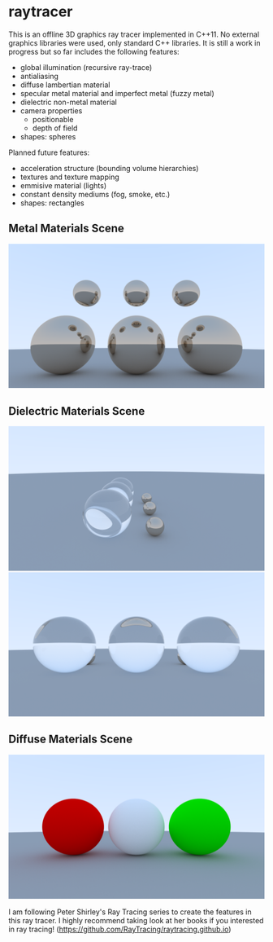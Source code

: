 # raytracer

This is an offline 3D graphics ray tracer implemented in C++11. No external graphics libraries were used, only standard C++ libraries. It is still a work in progress but so far includes the following features:

- global illumination (recursive ray-trace)
- antialiasing
- diffuse lambertian material
- specular metal material and imperfect metal (fuzzy metal)
- dielectric non-metal material
- camera properties
    - positionable
    - depth of field
- shapes: spheres

Planned future features:

- acceleration structure (bounding volume hierarchies)
- textures and texture mapping
- emmisive material (lights)
- constant density mediums (fog, smoke, etc.)
- shapes: rectangles

## Metal Materials Scene
![Alt text](images/metal_scene.png?raw=true "Metal Materials Scene")

## Dielectric Materials Scene
![Alt text](images/glass_scene_side.png?raw=true "Glass Materials Scene Side")
![Alt text](images/glass_scene_front.png?raw=true "Glass Materials Scene Front")

## Diffuse Materials Scene
![Alt text](images/diffuse_scene.png?raw=true "Diffuse Materials Scene")

I am following Peter Shirley's Ray Tracing series to create the features in this ray tracer. I highly recommend taking look at her books if you interested in ray tracing! (https://github.com/RayTracing/raytracing.github.io) 

